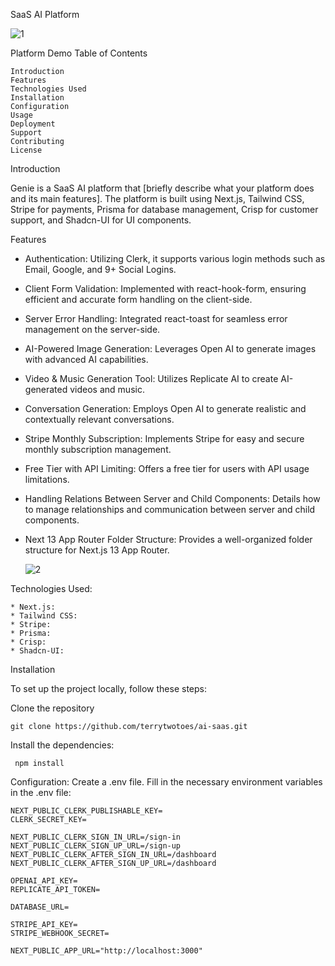 SaaS AI Platform

![1](https://github.com/terrytwotoes/ai-saas/assets/62052347/f3adae16-6bc9-4a1d-ae2d-da99a38babd5)

Platform Demo
Table of Contents

    Introduction
    Features
    Technologies Used
    Installation
    Configuration
    Usage
    Deployment
    Support
    Contributing
    License

Introduction

Genie is a SaaS AI platform that [briefly describe what your platform does and its main features]. The platform is built using Next.js, Tailwind CSS, Stripe for payments, Prisma for database management, Crisp for customer support, and Shadcn-UI for UI components.


Features
   * Authentication: Utilizing Clerk, it supports various login methods such as Email, Google, and 9+ Social Logins.
   * Client Form Validation: Implemented with react-hook-form, ensuring efficient and accurate form handling on the client-side.
   * Server Error Handling: Integrated react-toast for seamless error management on the server-side.
   * AI-Powered Image Generation: Leverages Open AI to generate images with advanced AI capabilities.
   * Video & Music Generation Tool: Utilizes Replicate AI to create AI-generated videos and music.
   * Conversation Generation: Employs Open AI to generate realistic and contextually relevant conversations.
   * Stripe Monthly Subscription: Implements Stripe for easy and secure monthly subscription management.
   * Free Tier with API Limiting: Offers a free tier for users with API usage limitations.
   * Handling Relations Between Server and Child Components: Details how to manage relationships and communication between server and child components.
   * Next 13 App Router Folder Structure: Provides a well-organized folder structure for Next.js 13 App Router.

     ![2](https://github.com/terrytwotoes/ai-saas/assets/62052347/5c2e782f-c51b-42fc-8fcb-40030359928e)



Technologies Used:

    * Next.js: 
    * Tailwind CSS:
    * Stripe: 
    * Prisma: 
    * Crisp: 
    * Shadcn-UI: 

Installation

To set up the project locally, follow these steps:

Clone the repository

    git clone https://github.com/terrytwotoes/ai-saas.git


Install the dependencies:

     npm install



Configuration:
Create a .env file. Fill in the necessary environment variables in the .env file:

    
    
    NEXT_PUBLIC_CLERK_PUBLISHABLE_KEY=
    CLERK_SECRET_KEY=
    
    NEXT_PUBLIC_CLERK_SIGN_IN_URL=/sign-in
    NEXT_PUBLIC_CLERK_SIGN_UP_URL=/sign-up
    NEXT_PUBLIC_CLERK_AFTER_SIGN_IN_URL=/dashboard
    NEXT_PUBLIC_CLERK_AFTER_SIGN_UP_URL=/dashboard
    
    OPENAI_API_KEY=
    REPLICATE_API_TOKEN=
    
    DATABASE_URL=
    
    STRIPE_API_KEY=
    STRIPE_WEBHOOK_SECRET=
    
    NEXT_PUBLIC_APP_URL="http://localhost:3000"
    
